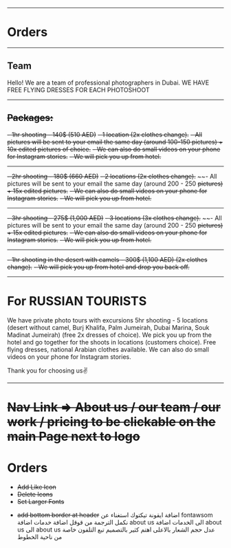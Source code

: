 <!-- # Getting Started with Create React App

This project was bootstrapped with [Create React App](https://github.com/facebook/create-react-app).

## Available Scripts

In the project directory, you can run:

### `npm start`

Runs the app in the development mode.\
Open [http://localhost:3000](http://localhost:3000) to view it in your browser.

The page will reload when you make changes.\
You may also see any lint errors in the console.

### `npm test`

Launches the test runner in the interactive watch mode.\
See the section about [running tests](https://facebook.github.io/create-react-app/docs/running-tests) for more information.

### `npm run build`

Builds the app for production to the `build` folder.\
It correctly bundles React in production mode and optimizes the build for the best performance.

The build is minified and the filenames include the hashes.\
Your app is ready to be deployed!

See the section about [deployment](https://facebook.github.io/create-react-app/docs/deployment) for more information.

### `npm run eject`

**Note: this is a one-way operation. Once you `eject`, you can't go back!**

If you aren't satisfied with the build tool and configuration choices, you can `eject` at any time. This command will remove the single build dependency from your project.

Instead, it will copy all the configuration files and the transitive dependencies (webpack, Babel, ESLint, etc) right into your project so you have full control over them. All of the commands except `eject` will still work, but they will point to the copied scripts so you can tweak them. At this point you're on your own.

You don't have to ever use `eject`. The curated feature set is suitable for small and middle deployments, and you shouldn't feel obligated to use this feature. However we understand that this tool wouldn't be useful if you couldn't customize it when you are ready for it.

## Learn More

You can learn more in the [Create React App documentation](https://facebook.github.io/create-react-app/docs/getting-started).

To learn React, check out the [React documentation](https://reactjs.org/).

### Code Splitting

This section has moved here: [https://facebook.github.io/create-react-app/docs/code-splitting](https://facebook.github.io/create-react-app/docs/code-splitting)

### Analyzing the Bundle Size

This section has moved here: [https://facebook.github.io/create-react-app/docs/analyzing-the-bundle-size](https://facebook.github.io/create-react-app/docs/analyzing-the-bundle-size)

### Making a Progressive Web App

This section has moved here: [https://facebook.github.io/create-react-app/docs/making-a-progressive-web-app](https://facebook.github.io/create-react-app/docs/making-a-progressive-web-app)

### Advanced Configuration

This section has moved here: [https://facebook.github.io/create-react-app/docs/advanced-configuration](https://facebook.github.io/create-react-app/docs/advanced-configuration)

### Deployment

This section has moved here: [https://facebook.github.io/create-react-app/docs/deployment](https://facebook.github.io/create-react-app/docs/deployment)

### `npm run build` fails to minify

This section has moved here: [https://facebook.github.io/create-react-app/docs/troubleshooting#npm-run-build-fails-to-minify](https://facebook.github.io/create-react-app/docs/troubleshooting#npm-run-build-fails-to-minify)
 -->

---

# Orders

---

## Team

Hello! We are a team of professional photographers in Dubai.
WE HAVE FREE FLYING DRESSES FOR EACH PHOTOSHOOT

---

## ~~Packages:~~

~~- 1hr shooting - 140$ (510 AED)~~
~~- 1 location (2x clothes change).~~
~~- All pictures will be sent to your email the same day (around 100-150 pictures) + 10x edited pictures of choice.~~
~~- We can also do small videos on your phone for Instagram stories.~~
~~- We will pick you up from hotel.~~

---

~~- 2hr shooting - 180$ (660 AED)~~
~~- 2 locations (2x clothes change).~~
~~- All pictures will be sent to your email the same day (around 200 - 250 ~~pictures) + 15x edited pictures.~~
~~- We can also do small videos on your phone for Instagram stories.~~
~~- We will pick you up from hotel.~~

---

~~- 3hr shooting - 275$ (1,000 AED)~~
~~- 3 locations (3x clothes change).~~
~~- All pictures will be sent to your email the same day (around 200 - 250 ~~pictures) + 15x edited pictures.~~
~~- We can also do small videos on your phone for Instagram stories.~~
~~- We will pick you up from hotel.~~

---

~~- 1hr shooting in the desert with camels - 300$ (1,100 AED) (2x clothes~~
~~change).~~
~~- We will pick you up from hotel and drop you back off.~~

---

# For RUSSIAN TOURISTS

We have private photo tours with excursions 5hr shooting - 5 locations (desert without camel, Burj Khalifa, Palm Jumeirah, Dubai Marina, Souk Madinat Jumeirah) (free 2x dresses of choice).
We pick you up from the hotel and go together for the shoots in locations (customers choice).
Free flying dresses, national Arabian clothes available.
We can also do small videos on your phone for Instagram stories.

Thank you for choosing us✌️

---

# ~~Nav Link => ~~About us~~ / ~~our team~~ / ~~our work~~ / pricing to be clickable on the main Page next to logo~~

# Orders

-   ~~Add Like Icon~~
-   ~~Delete Icons~~
-   ~~Set Larger Fonts~~

*   ~~add bottom border at header~~
    اضافة ايقونة تيكتوك
    استغناء عن fontawsom
    نكمل الترجمة من قوقل
    اضافة خدمات
    اضافة about us الى الخدمات
    اضافة about us الى about us
    عدل حجم الشعار بالاعلى
    اهتم كثير بالتصميم تبع التلفون
    خاصة من ناحية الخطوط
